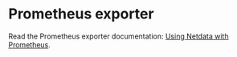 <!--
title: "Prometheus exporter"
custom_edit_url: https://github.com/netdata/netdata/edit/master/web/api/exporters/prometheus/README.md
sidebar_label: "Prometheus exporter"
learn_status: "Published"
learn_topic_type: "References"
learn_rel_path: "Developers/Web/Api/Exporters"
-->

# Prometheus exporter

Read the Prometheus exporter documentation: [Using Netdata with Prometheus](https://github.com/netdata/netdata/blob/master/src/exporting/prometheus/README.md).


